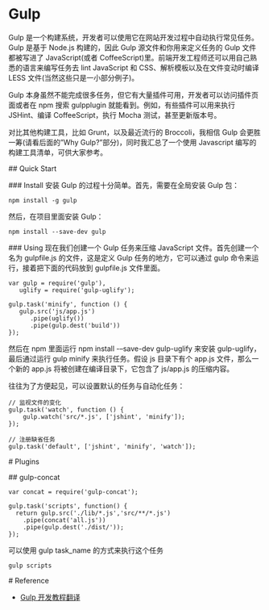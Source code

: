 # Gulp

Gulp 是一个构建系统，开发者可以使用它在网站开发过程中自动执行常见任务。Gulp 是基于 Node.js 构建的，因此 Gulp 源文件和你用来定义任务的 Gulp 文件都被写进了 JavaScript(或者 CoffeeScript)里。前端开发工程师还可以用自己熟悉的语言来编写任务去 lint JavaScript 和 CSS、解析模板以及在文件变动时编译 LESS 文件(当然这些只是一小部分例子)。

Gulp 本身虽然不能完成很多任务，但它有大量插件可用，开发者可以访问插件页面或者在 npm 搜索 gulpplugin 就能看到。例如，有些插件可以用来执行 JSHint、编译 CoffeeScript，执行 Mocha 测试，甚至更新版本号。

对比其他构建工具，比如 Grunt，以及最近流行的 Broccoli，我相信 Gulp 会更胜一筹(请看后面的”Why Gulp?”部分)，同时我汇总了一个使用 Javascript 编写的构建工具清单，可供大家参考。

## Quick Start

### Install
安装 Gulp 的过程十分简单。首先，需要在全局安装 Gulp 包：

```
npm install -g gulp
```

然后，在项目里面安装 Gulp：

```
npm install --save-dev gulp
```

### Using
现在我们创建一个 Gulp 任务来压缩 JavaScript 文件。首先创建一个名为 gulpfile.js 的文件，这是定义 Gulp 任务的地方，它可以通过 gulp 命令来运行，接着把下面的代码放到 gulpfile.js 文件里面。

```
var gulp = require('gulp'),
   uglify = require('gulp-uglify');

gulp.task('minify', function () {
   gulp.src('js/app.js')
      .pipe(uglify())
      .pipe(gulp.dest('build'))
});
```

然后在 npm 里面运行 npm install -–save-dev gulp-uglify 来安装 gulp-uglify，最后通过运行 gulp minify 来执行任务。假设 js 目录下有个 app.js 文件，那么一个新的 app.js 将被创建在编译目录下，它包含了 js/app.js 的压缩内容。

往往为了方便起见，可以设置默认的任务与自动化任务：

```
// 监视文件的变化
gulp.task('watch', function () {
    gulp.watch('src/*.js', ['jshint', 'minify']);
});

// 注册缺省任务
gulp.task('default', ['jshint', 'minify', 'watch']);
```

# Plugins

## gulp-concat

```
var concat = require('gulp-concat');
 
gulp.task('scripts', function() {
  return gulp.src('./lib/*.js','src/**/*.js')
    .pipe(concat('all.js'))
    .pipe(gulp.dest('./dist/'));
});
```

可以使用 gulp task_name 的方式来执行这个任务

```
gulp scripts
```

# Reference

- [Gulp 开发教程翻译][1]

[1]: http://www.w3ctech.com/topic/134

